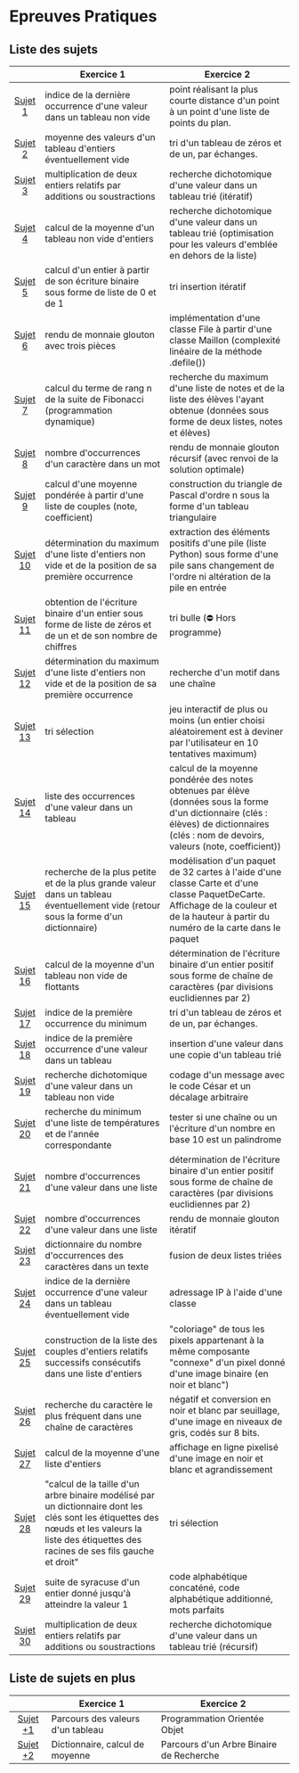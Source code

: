 # **Epreuves Pratiques**

## Liste des sujets

|                   | Exercice 1 | Exercice 2 |
|:-----------------:|------------|------------|
| [Sujet 1](EP1)  | indice de la dernière occurrence d'une valeur dans un tableau non vide  |  point réalisant la plus courte distance d'un point à un point d'une liste de points du plan.  |
| [Sujet 2](EP2)  | moyenne des valeurs d'un tableau d'entiers éventuellement vide | tri d'un tableau de zéros et de un, par échanges. |
| [Sujet 3](EP3)  | multiplication de deux entiers relatifs par additions ou soustractions | recherche dichotomique d'une valeur dans un tableau trié (itératif) |
| [Sujet 4](EP4)  | calcul de la moyenne d'un tableau non vide d'entiers | recherche dichotomique d'une valeur dans un tableau trié (optimisation pour les valeurs d'emblée en dehors de la liste) |
| [Sujet 5](EP5)  | calcul d'un entier à partir de son écriture binaire sous forme de liste de 0 et de 1 | tri insertion itératif |
| [Sujet 6](EP6)  | rendu de monnaie glouton avec trois pièces | implémentation d'une classe File à partir d'une classe Maillon (complexité linéaire de la méthode .defile()) |
| [Sujet 7](EP7)  | calcul du terme de rang n de la suite de Fibonacci (programmation dynamique) | recherche du maximum d'une liste de notes et de la liste des élèves l'ayant obtenue (données sous forme de deux listes, notes et élèves) |
| [Sujet 8](EP8)  | nombre d'occurrences d'un caractère dans un mot | rendu de monnaie glouton récursif (avec renvoi de la solution optimale) |
| [Sujet 9](EP9)  | calcul d'une moyenne pondérée à partir d'une liste de couples (note, coefficient) | construction du triangle de Pascal d'ordre n sous la forme d'un tableau triangulaire |
| [Sujet 10](EP10)  | détermination du maximum d'une liste d'entiers non vide et de la position de sa première occurrence | extraction des éléments positifs d'une pile (liste Python) sous forme d'une pile sans changement de l'ordre ni altération de la pile en entrée |
| [Sujet 11](EP11)  | obtention de l'écriture binaire d'un entier sous forme de liste de zéros et de un et de son nombre de chiffres | tri bulle (⛔ Hors programme) |
| [Sujet 12](EP12)  | détermination du maximum d'une liste d'entiers non vide et de la position de sa première occurrence | recherche d'un motif dans une chaîne |
| [Sujet 13](EP13)  | tri sélection | jeu interactif de plus ou moins (un entier choisi aléatoirement est à deviner par l'utilisateur en 10 tentatives maximum) |
| [Sujet 14](EP14)  | liste des occurrences d'une valeur dans un tableau | calcul de la moyenne pondérée des notes obtenues par élève (données sous la forme d'un dictionnaire (clés : élèves) de dictionnaires (clés : nom de devoirs, valeurs (note, coefficient)) |
| [Sujet 15](EP15)  | recherche de la plus petite et de la plus grande valeur dans un tableau éventuellement vide (retour sous la forme d'un dictionnaire) | modélisation d'un paquet de 32 cartes à l'aide d'une classe Carte et d'une classe PaquetDeCarte. Affichage de la couleur et de la hauteur à partir du numéro de la carte dans le paquet |
| [Sujet 16](EP16)  | calcul de la moyenne d'un tableau non vide de flottants | détermination de l'écriture binaire d'un entier positif sous forme de chaîne de caractères (par divisions euclidiennes par 2) |
| [Sujet 17](EP17)  | indice de la première occurrence du minimum | tri d'un tableau de zéros et de un, par échanges. |
| [Sujet 18](EP18)  | indice de la première occurrence d'une valeur dans un tableau | insertion d'une valeur dans une copie d'un tableau trié |
| [Sujet 19](EP19)  | recherche dichotomique d'une valeur dans un tableau non vide | codage d'un message avec le code César et un décalage arbitraire |
| [Sujet 20](EP20)  | recherche du minimum d'une liste de températures et de l'année correspondante | tester si une chaîne ou un l'écriture d'un nombre en base 10 est un palindrome |
| [Sujet 21](EP21)  | nombre d'occurrences d'une valeur dans une liste | détermination de l'écriture binaire d'un entier positif sous forme de chaîne de caractères (par divisions euclidiennes par 2) |
| [Sujet 22](EP22)  | nombre d'occurrences d'une valeur dans une liste | rendu de monnaie glouton itératif |
| [Sujet 23](EP23)  | dictionnaire du nombre d'occurrences des caractères dans un texte | fusion de deux listes triées |
| [Sujet 24](EP24)  | indice de la dernière occurrence d'une valeur dans un tableau éventuellement vide | adressage IP à l'aide d'une classe |
| [Sujet 25](EP25)  | construction de la liste des couples d'entiers relatifs successifs consécutifs dans une liste d'entiers | "coloriage" de tous les pixels appartenant à la même composante "connexe" d'un pixel donné d'une image binaire (en noir et blanc") |
| [Sujet 26](EP26)  | recherche du caractère le plus fréquent dans une chaîne de caractères | négatif et conversion en noir et blanc par seuillage, d'une image en niveaux de gris, codés sur 8 bits. |
| [Sujet 27](EP27)  | calcul de la moyenne d'une liste d'entiers | affichage en ligne pixelisé d'une image en noir et blanc et agrandissement |
| [Sujet 28](EP28)  | "calcul de la taille d'un arbre binaire modélisé par un dictionnaire dont les clés sont les étiquettes des nœuds et les valeurs la liste des étiquettes des racines de ses fils gauche et droit" | tri sélection |
| [Sujet 29](EP29)  | suite de syracuse d'un entier donné jusqu'à atteindre la valeur 1 | code alphabétique concaténé, code alphabétique additionné, mots parfaits |
| [Sujet 30](EP30)  | multiplication de deux entiers relatifs par additions ou soustractions | recherche dichotomique d'une valeur dans un tableau trié (récursif) |


## Liste de sujets en plus

|                   | Exercice 1 | Exercice 2 |
|:-----------------:|------------|------------|
| [Sujet +1](EP+1)  |  Parcours des valeurs d'un tableau |  Programmation Orientée Objet  |
| [Sujet +2](EP+2)  |  Dictionnaire, calcul de moyenne |  Parcours d'un Arbre Binaire de Recherche  |